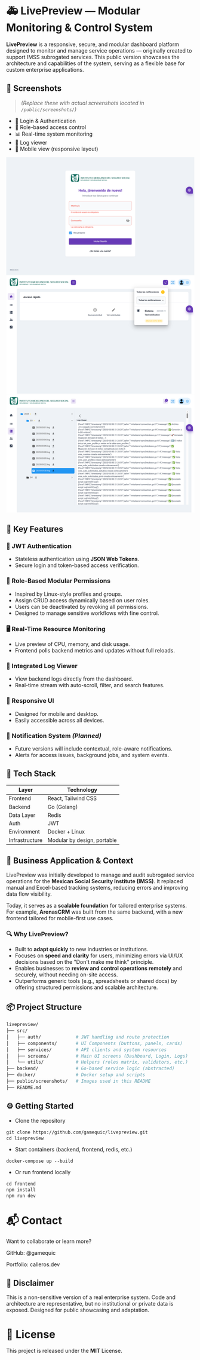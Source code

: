 # 🚑 LivePreview — Modular Monitoring & Control System

**LivePreview** is a responsive, secure, and modular dashboard platform designed to monitor and manage service operations — originally created to support IMSS subrogated services. This public version showcases the architecture and capabilities of the system, serving as a flexible base for custom enterprise applications.

## 📸 Screenshots

> *(Replace these with actual screenshots located in `/public/screenshots/`)*

- 🔐 Login & Authentication  
- 🧩 Role-based access control  
- 📊 Real-time system monitoring  
- 📄 Log viewer  
- 📱 Mobile view (responsive layout)

![Login View](./screenshots/Login.png)
![Dashboard View](./screenshots/Dashboard.png)
![Log Viewer](./screenshots/LogViewer.png)

## 🚀 Key Features

### 🔐 JWT Authentication
- Stateless authentication using **JSON Web Tokens**.
- Secure login and token-based access verification.

### 🧩 Role-Based Modular Permissions
- Inspired by Linux-style profiles and groups.
- Assign CRUD access dynamically based on user roles.
- Users can be deactivated by revoking all permissions.
- Designed to manage sensitive workflows with fine control.

### 🖥️ Real-Time Resource Monitoring
- Live preview of CPU, memory, and disk usage.
- Frontend polls backend metrics and updates without full reloads.

### 📄 Integrated Log Viewer
- View backend logs directly from the dashboard.
- Real-time stream with auto-scroll, filter, and search features.

### 📱 Responsive UI
- Designed for mobile and desktop.
- Easily accessible across all devices.

### 🔔 Notification System *(Planned)*
- Future versions will include contextual, role-aware notifications.
- Alerts for access issues, background jobs, and system events.

## 🧪 Tech Stack

| Layer        | Technology                     |
| ------------ | ------------------------------ |
| Frontend     | React, Tailwind CSS            |
| Backend      | Go (Golang)                    |
| Data Layer   | Redis                          |
| Auth         | JWT                            |
| Environment  | Docker + Linux                 |
| Infrastructure | Modular by design, portable  |

## 💼 Business Application & Context

LivePreview was initially developed to manage and audit subrogated service operations for the **Mexican Social Security Institute (IMSS)**. It replaced manual and Excel-based tracking systems, reducing errors and improving data flow visibility.

Today, it serves as a **scalable foundation** for tailored enterprise systems. For example, **ArenasCRM** was built from the same backend, with a new frontend tailored for mobile-first use cases.

### 🔍 Why LivePreview?

- Built to **adapt quickly** to new industries or institutions.
- Focuses on **speed and clarity** for users, minimizing errors via UI/UX decisions based on the "Don't make me think" principle.
- Enables businesses to **review and control operations remotely** and securely, without needing on-site access.
- Outperforms generic tools (e.g., spreadsheets or shared docs) by offering structured permissions and scalable architecture.

## 📦 Project Structure

```bash
livepreview/
├── src/
│   ├── auth/             # JWT handling and route protection
│   ├── components/       # UI Components (buttons, panels, cards)
│   ├── services/         # API clients and system resources
│   ├── screens/          # Main UI screens (Dashboard, Login, Logs)
│   └── utils/            # Helpers (roles matrix, validators, etc.)
├── backend/              # Go-based service logic (abstracted)
├── docker/               # Docker setup and scripts
├── public/screenshots/   # Images used in this README
├── README.md
```

## ⚙️ Getting Started

- Clone the repository
```
git clone https://github.com/gamequic/livepreview.git
cd livepreview
```

- Start containers (backend, frontend, redis, etc.)
```]
docker-compose up --build
```

- Or run frontend locally
```
cd frontend
npm install
npm run dev
```
# 📬 Contact
Want to collaborate or learn more?

GitHub: @gamequic

Portfolio: calleros.dev

## 🛑 Disclaimer
This is a non-sensitive version of a real enterprise system. Code and architecture are representative, but no institutional or private data is exposed. Designed for public showcasing and adaptation.

# 📄 License
This project is released under the **MIT** License.